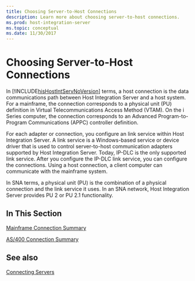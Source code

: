 ```yaml
---
title: Choosing Server-to-Host Connections
description: Learn more about choosing server-to-host connections.
ms.prod: host-integration-server
ms.topic: conceptual
ms.date: 11/30/2017
---
```


# Choosing Server-to-Host Connections

In [!INCLUDE[hisHostIntServNoVersion](../includes/hishostintservnoversion-md.md)] terms, a host connection is the data communications path between Host Integration Server and a host system. For a mainframe, the connection corresponds to a physical unit (PU) definition in Virtual Telecommunications Access Method (VTAM). On the i Series computer, the connection corresponds to an Advanced Program-to-Program Communications (APPC) controller definition.
  
For each adapter or connection, you configure an link service within Host Integration Server. A link service is a Windows-based service or device driver that is used to control server-to-host communication adapters supported by Host Integration Server. Today, IP-DLC is the only supported link service. After you configure the IP-DLC link service, you can configure the connections. Using a host connection, a client computer can communicate with the mainframe system.
  
In SNA terms, a physical unit (PU) is the combination of a physical connection and the link service it uses. In an SNA network, Host Integration Server provides PU 2 or PU 2.1 functionality.
     
## In This Section

[Mainframe Connection Summary](../core/mainframe-connection-summary1.md)  
  
[AS/400 Connection Summary](../core/as-400-connection-summary1.md)  
  
## See also

[Connecting Servers](../core/connecting-servers2.md)
